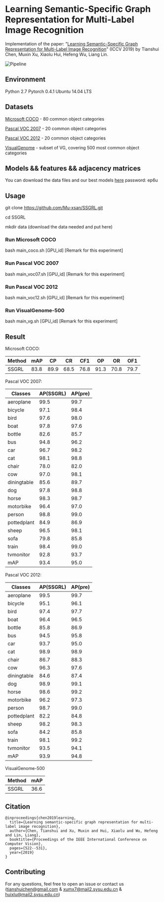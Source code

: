 # Learning Semantic-Specific Graph Representation for Multi-Label Image Recognition

Implementation of the paper: "[Learning Semantic-Specific Graph Representation for Multi-Label Image Recognition](https://arxiv.org/abs/1908.07325)" (ICCV 2019) by Tianshui Chen, Muxin Xu, Xiaolu Hui, Hefeng Wu, Liang Lin.


![Pipeline](./images//pipeline.png)


## Environment
Python 2.7
Pytorch 0.4.1
Ubuntu 14.04 LTS



## Datasets
[Microsoft COCO](http://cocodataset.org/#home) - 80 common object categories

[Pascal VOC 2007](http://host.robots.ox.ac.uk/pascal/VOC/voc2007/) - 20 common object categories

[Pascal VOC 2012](http://host.robots.ox.ac.uk/pascal/VOC/voc2012/) - 20 common object categories

[VisualGenome](https://visualgenome.org/) - subset of VG, covering 500 most common object categories


## Models && features && adjacency matrices
You can download the data files and our best models [here](https://pan.baidu.com/s/1OtPUX3QEbWkk6mYGv9fk1Q)
password: ep6u

## Usage
git clone https://github.com/Mu-xsan/SSGRL.git

cd SSGRL

mkdir data  (download the data needed and put here)

### Run Microsoft COCO
bash main_coco.sh [GPU_id] [Remark for this experiment]
### Run Pascal VOC 2007
bash main_voc07.sh [GPU_id] [Remark for this experiment]
### Run Pascal VOC 2012
bash main_voc12.sh [GPU_id] [Remark for this experiment]
### Run VisualGenome-500
bash main_vg.sh [GPU_id] [Remark for this experiment]

## Result
Microsoft COCO:

|Method| mAP| CP|CR|CF1|OP|OR|OF1|
|---------|-------|-------|---------|-------|-------|---------|-------|
SSGRL|83.8|89.9|68.5|76.8|91.3|70.8|79.7|

Pascal VOC 2007:

| Classes       | AP(SSGRL)| AP(pre) |
|-------------|--------|--------|
|aeroplane|99.5|99.7|
|bicycle|97.1|98.4|
|bird|97.6|98.0|
|boat|97.8|97.6|
|bottle|82.6|85.7|
|bus|94.8|96.2|
|car|96.7|98.2|
|cat|98.1|98.8|
|chair|78.0|82.0|
|cow|97.0|98.1|
|diningtable|85.6|89.7|
|dog|97.8|98.8
|horse|98.3|98.7|
|motorbike|96.4|97.0|
|person|98.8|99.0|
|pottedplant|84.9|86.9|
|sheep|96.5|98.1|
|sofa|79.8|85.8|
|train|98.4|99.0|
|tvmonitor|92.8|93.7|
| mAP        | 93.4|95.0|

Pascal VOC 2012:

| Classes       | AP(SSGRL)| AP(pre) |
|-------------|--------|--------|
|aeroplane|99.5|99.7|
|bicycle|95.1|96.1|
|bird|97.4|97.7|
|boat|96.4|96.5|
|bottle|85.8|86.9|
|bus|94.5|95.8|
|car|93.7|95.0|
|cat|98.9|98.9|
|chair|86.7|88.3|
|cow|96.3|97.6|
|diningtable|84.6|87.4|
|dog|98.9| 99.1|
|horse|98.6|99.2|
|motorbike|96.2|97.3|
|person|98.7|99.0|
|pottedplant|82.2|84.8|
|sheep|98.2|98.3|
|sofa|84.2|85.8|
|train|98.1|99.2|
|tvmonitor|93.5|94.1|
| mAP        | 93.9|94.8|

VisualGenome-500

| Method      | mAP|
|-------------|--------|
|SSGRL|36.6|

## Citation
    @inproceedings{chen2019learning,
      title={Learning semantic-specific graph representation for multi-label image recognition},
      author={Chen, Tianshui and Xu, Muxin and Hui, Xiaolu and Wu, Hefeng and Lin, Liang},
      booktitle={Proceedings of the IEEE International Conference on Computer Vision},
      pages={522--531},
      year={2019}
    }


## Contributing
For any questions, feel free to open an issue or contact us (tianshuichen@gmail.com & xumx7@mail2.sysu.edu.cn & huixlu@mail2.sysu.edu.cn)







 











